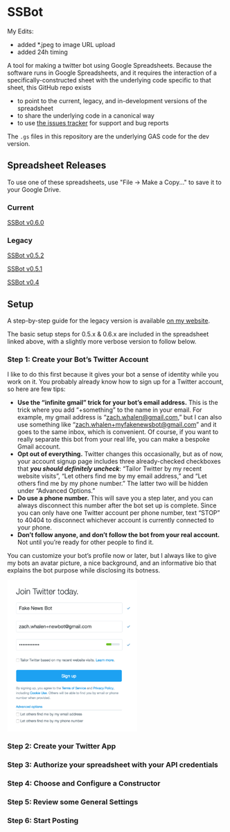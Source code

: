 # SSBot

My Edits:
* added *.jpeg to image URL upload
* added 24h timing

A tool for making a twitter bot using Google Spreadsheets. Because the software runs in Google Spreadsheets, and it requires the interaction of a specifically-constructed sheet with the underlying code specific to that sheet, this GitHub repo exists 

 * to point to the current, legacy, and in-development versions of the spreadsheet
 * to share the underlying code in a canonical way
 * to use <a href="http://github.com/zachwhalen/ssbot/issues">the issues tracker</a> for support and bug reports

The `.gs` files in this repository are the underlying GAS code for the dev version.

## Spreadsheet Releases

To use one of these spreadsheets, use "File -> Make a Copy..." to save it to your Google Drive.

### Current
<a href="https://docs.google.com/spreadsheets/d/1QPyDXS3zsbHH1c4tzwrPcG-JV4YpvNBvAld2iEXeubs/edit?usp=sharing">SSBot v0.6.0</a>

### Legacy

<a href="https://docs.google.com/spreadsheets/d/1qfHjpevccgUXLwIgxlNKBejvcWeyqTP5Fj6vfBuBwuI/edit?usp=sharing">SSBot v0.5.2</a>

<a href="https://docs.google.com/spreadsheets/d/1LeNW2BFuhB3MyeOuI51HakB6EC3ILXFjxSUtSrAsLaw/edit?usp=sharing">SSBot v0.5.1</a>

<a href="https://docs.google.com/spreadsheets/d/1Cbg_6pYN04XtDHpDLtxAP3ExQEBL8PYBXBQ1E5_Sq30/edit?usp=sharing">SSBot v0.4</a>

## Setup
A step-by-step guide for the legacy version is available <a href="http://www.zachwhalen.net/posts/how-to-make-a-twitter-bot-with-google-spreadsheets-version-04/
">on my website</a>.

The basic setup steps for 0.5.x & 0.6.x are included in the spreadsheet linked above, with a slightly more verbose version to follow below.

### Step 1: Create your Bot’s Twitter Account

I like to do this first because it gives your bot a sense of identity while you work on it. You probably already know how to sign up for a Twitter account, so here are few tips:

 * **Use the “infinite gmail” trick for your bot’s email address.** This is the trick where you add “+something” to the name in your email. For example, my gmail address is “zach.whalen@gmail.com,” but I can also use something like “zach.whalen+myfakenewsbot@gmail.com” and it goes to the same inbox, which is convenient. Of course, if you want to really separate this bot from your real life, you can make a bespoke Gmail account.
 * **Opt out of everything.** Twitter changes this occasionally, but as of now, your account signup page includes three already-checked checkboxes that ***you should definitely uncheck***: “Tailor Twitter by my recent website visits”, “Let others find me by my email address,” and “Let others find me by my phone number.” The latter two will be hidden under “Advanced Options.”
 * **Do use a phone number.** This will save you a step later, and you can always disconnect this number after the bot set up is complete. Since you can only have one Twitter account per phone number, text “STOP” to 40404 to disconnect whichever account is currently connected to your phone.
 * **Don’t follow anyone, and don’t follow the bot from your real account.** Not until you’re ready for other people to find it.

You can customize your bot’s profile now or later, but I always like to give my bots an avatar picture, a nice background, and an informative bio that explains the bot purpose while disclosing its botness. 

<a href="images/signup.png"><img src="images/signup.png" title="Signup Page Screenshot" alt="Signup Page Screenshot" align="center" width="300" height="351"/></a>

### Step 2: Create your Twitter App

### Step 3: Authorize your spreadsheet with your API credentials

### Step 4: Choose and Configure a Constructor

### Step 5: Review some General Settings

### Step 6: Start Posting
